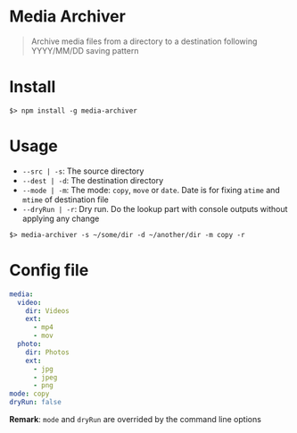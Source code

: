 # Media Archiver

> Archive media files from a directory to a destination following YYYY/MM/DD saving pattern

# Install

```
$> npm install -g media-archiver
```

# Usage

* `--src | -s`: The source directory
* `--dest | -d`: The destination directory
* `--mode | -m`: The mode: `copy`, `move` or `date`. Date is for fixing `atime` and `mtime` of destination file
* `--dryRun | -r`: Dry run. Do the lookup part with console outputs without applying any change

```
$> media-archiver -s ~/some/dir -d ~/another/dir -m copy -r
```

# Config file

```yml
media:
  video:
    dir: Videos
    ext:
      - mp4
      - mov
  photo:
    dir: Photos
    ext:
      - jpg
      - jpeg
      - png
mode: copy
dryRun: false
```

**Remark**: `mode` and `dryRun` are overrided by the command line options